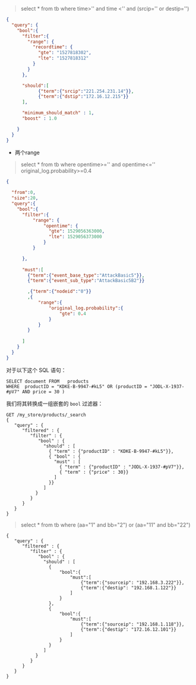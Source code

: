 

> select * from tb where time>'' and time <'' and (srcip='' or destip='')

```json
{
  "query": {
    "bool":{
      "filter":{
        "range": {
          "recordtime": {
            "gte": "1527818302",
            "lte": "1527818312"
          }
        }
      },

      "should":[
            {"term":{"srcip":"221.254.231.14"}},
            {"term":{"dstip":"172.16.12.215"}}
      ],

      "minimum_should_match" : 1,
      "boost" : 1.0

    }
  }
}
```



* 两个range

> select * from tb where opentime>='' and opentime<=''  original_log.probability>=0.4

```json
{
 
  "from":0,
  "size":20,
  "query":{
    "bool":{
      "filter":{
          "range": {
              "opentime": {
                "gte": 1529056363000,
                "lte": 1529056373000
              }
          }

      },	
      
      "must":[
        {"term":{"event_base_type":"AttackBasic5"}},
        {"term":{"event_sub_type":"AttackBasic5B2"}}

        ,{"term":{"nodeid":"0"}}
		,{
			"range":{
				"original_log.probability":{
					"gte": 0.4
				}
			}
		}
		
      ]
    }
  }
}


```



对于以下这个 SQL 语句：

```
SELECT document FROM   products
WHERE  productID = "KDKE-B-9947-#kL5" OR (productID = "JODL-X-1937-#pV7" AND price = 30 )
```

我们将其转换成一组嵌套的 `bool` 过滤器：

```
GET /my_store/products/_search
{
   "query" : {
      "filtered" : {
         "filter" : {
            "bool" : {
              "should" : [
                { "term" : {"productID" : "KDKE-B-9947-#kL5"}}, 
                { "bool" : { 
                  "must" : [
                    { "term" : {"productID" : "JODL-X-1937-#pV7"}}, 
                    { "term" : {"price" : 30}} 
                  ]
                }}
              ]
           }
         }
      }
   }
}
```



> select * from tb where (aa="1" and bb="2") or (aa="11" and bb="22")

```
{
   "query" : {
      "filtered" : {
         "filter" : {
            "bool" : {
              "should" : [
				{
					"bool":{
						"must":[
							{"term":{"sourceip": "192.168.3.222"}},
							{"term":{"destip": "192.168.1.122"}}
						]
					}
				},
				{
					"bool":{
						"must":[
							{"term":{"sourceip": "192.168.1.118"}},
							{"term":{"destip": "172.16.12.101"}}
						]
					}
				}
              ]
           }
         }
      }
   }
}
```

